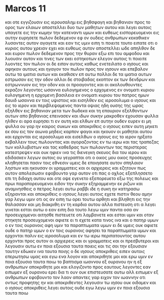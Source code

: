 # Marcos 11
και οτε εγγιζουσιν εις ιερουσαλημ εις βηθσφαγη και βηθανιαν προς το ορος των ελαιων αποστελλει δυο των μαθητων αυτου
και λεγει αυτοις υπαγετε εις την κωμην την κατεναντι υμων και ευθεως εισπορευομενοι εις αυτην ευρησετε πωλον δεδεμενον εφ ον ουδεις ανθρωπων κεκαθικεν λυσαντες αυτον αγαγετε
και εαν τις υμιν ειπη τι ποιειτε τουτο ειπατε οτι ο κυριος αυτου χρειαν εχει και ευθεως αυτον αποστελλει ωδε
απηλθον δε και ευρον πωλον δεδεμενον προς την θυραν εξω επι του αμφοδου και λυουσιν αυτον
και τινες των εκει εστηκοτων ελεγον αυτοις τι ποιειτε λυοντες τον πωλον
οι δε ειπον αυτοις καθως ενετειλατο ο ιησους και αφηκαν αυτους
και ηγαγον τον πωλον προς τον ιησουν και επεβαλον αυτω τα ιματια αυτων και εκαθισεν επ αυτω
πολλοι δε τα ιματια αυτων εστρωσαν εις την οδον αλλοι δε στοιβαδας εκοπτον εκ των δενδρων και εστρωννυον εις την οδον
και οι προαγοντες και οι ακολουθουντες εκραζον λεγοντες ωσαννα ευλογημενος ο ερχομενος εν ονοματι κυριου
ευλογημενη η ερχομενη βασιλεια εν ονοματι κυριου του πατρος ημων δαυιδ ωσαννα εν τοις υψιστοις
και εισηλθεν εις ιεροσολυμα ο ιησους και εις το ιερον και περιβλεψαμενος παντα οψιας ηδη ουσης της ωρας εξηλθεν εις βηθανιαν μετα των δωδεκα
και τη επαυριον εξελθοντων αυτων απο βηθανιας επεινασεν
και ιδων συκην μακροθεν εχουσαν φυλλα ηλθεν ει αρα ευρησει τι εν αυτη και ελθων επ αυτην ουδεν ευρεν ει μη φυλλα ου γαρ ην καιρος συκων
και αποκριθεις ο ιησους ειπεν αυτη μηκετι εκ σου εις τον αιωνα μηδεις καρπον φαγοι και ηκουον οι μαθηται αυτου
και ερχονται εις ιεροσολυμα και εισελθων ο ιησους εις το ιερον ηρξατο εκβαλλειν τους πωλουντας και αγοραζοντας εν τω ιερω και τας τραπεζας των κολλυβιστων και τας καθεδρας των πωλουντων τας περιστερας κατεστρεψεν
και ουκ ηφιεν ινα τις διενεγκη σκευος δια του ιερου
και εδιδασκεν λεγων αυτοις ου γεγραπται οτι ο οικος μου οικος προσευχης κληθησεται πασιν τοις εθνεσιν υμεις δε εποιησατε αυτον σπηλαιον ληστων
και ηκουσαν οι γραμματεις και οι αρχιερεις και εζητουν πως αυτον απολεσωσιν εφοβουντο γαρ αυτον οτι πας ο οχλος εξεπλησσετο επι τη διδαχη αυτου
και οτε οψε εγενετο εξεπορευετο εξω της πολεως
και πρωι παραπορευομενοι ειδον την συκην εξηραμμενην εκ ριζων
και αναμνησθεις ο πετρος λεγει αυτω ραββι ιδε η συκη ην κατηρασω εξηρανται
και αποκριθεις ο ιησους λεγει αυτοις εχετε πιστιν θεου
αμην γαρ λεγω υμιν οτι ος αν ειπη τω ορει τουτω αρθητι και βληθητι εις την θαλασσαν και μη διακριθη εν τη καρδια αυτου αλλα πιστευση οτι α λεγει γινεται εσται αυτω ο εαν ειπη
δια τουτο λεγω υμιν παντα οσα αν προσευχομενοι αιτησθε πιστευετε οτι λαμβανετε και εσται υμιν
και οταν στηκητε προσευχομενοι αφιετε ει τι εχετε κατα τινος ινα και ο πατηρ υμων ο εν τοις ουρανοις αφη υμιν τα παραπτωματα υμων
ει δε υμεις ουκ αφιετε ουδε ο πατηρ υμων ο εν τοις ουρανοις αφησει τα παραπτωματα υμων
και ερχονται παλιν εις ιεροσολυμα και εν τω ιερω περιπατουντος αυτου ερχονται προς αυτον οι αρχιερεις και οι γραμματεις και οι πρεσβυτεροι
και λεγουσιν αυτω εν ποια εξουσια ταυτα ποιεις και τις σοι την εξουσιαν ταυτην εδωκεν ινα ταυτα ποιης
ο δε ιησους αποκριθεις ειπεν αυτοις επερωτησω υμας και εγω ενα λογον και αποκριθητε μοι και ερω υμιν εν ποια εξουσια ταυτα ποιω
το βαπτισμα ιωαννου εξ ουρανου ην η εξ ανθρωπων αποκριθητε μοι
και ελογιζοντο προς εαυτους λεγοντες εαν ειπωμεν εξ ουρανου ερει δια τι ουν ουκ επιστευσατε αυτω
αλλ ειπωμεν εξ ανθρωπων εφοβουντο τον λαον απαντες γαρ ειχον τον ιωαννην οτι οντως προφητης ην
και αποκριθεντες λεγουσιν τω ιησου ουκ οιδαμεν και ο ιησους αποκριθεις λεγει αυτοις ουδε εγω λεγω υμιν εν ποια εξουσια ταυτα ποιω
